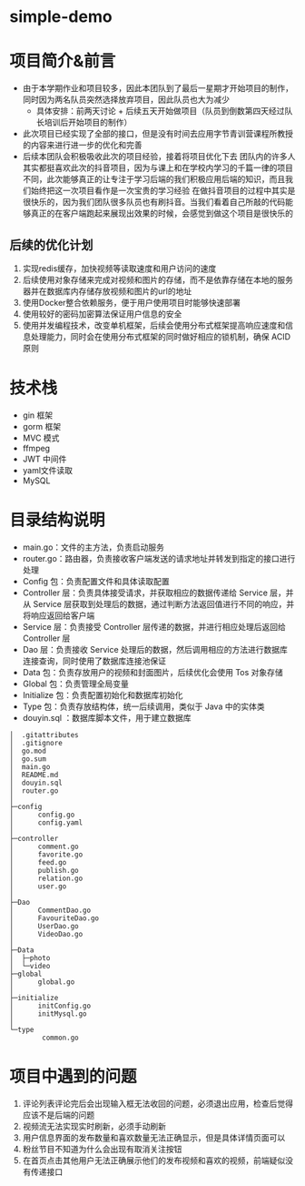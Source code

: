 # simple-demo

# 项目简介&前言
- 由于本学期作业和项目较多，因此本团队到了最后一星期才开始项目的制作，同时因为两名队员突然选择放弃项目，因此队员也大为减少
  - 具体安排：前两天讨论 + 后续五天开始做项目（队员到倒数第四天经过队长培训后开始项目的制作）
- 此次项目已经实现了全部的接口，但是没有时间去应用字节青训营课程所教授的内容来进行进一步的优化和完善
- 后续本团队会积极吸收此次的项目经验，接着将项目优化下去
团队内的许多人其实都挺喜欢此次的抖音项目，因为与课上和在学校内学习的千篇一律的项目不同，此次能够真正的让专注于学习后端的我们积极应用后端的知识，而且我们始终把这一次项目看作是一次宝贵的学习经验
在做抖音项目的过程中其实是很快乐的，因为我们团队很多队员也有刷抖音。当我们看着自己所敲的代码能够真正的在客户端跑起来展现出效果的时候，会感觉到做这个项目是很快乐的

## 后续的优化计划
1. 实现redis缓存，加快视频等读取速度和用户访问的速度
2. 后续使用对象存储来完成对视频和图片的存储，而不是依靠存储在本地的服务器并在数据库内存储存放视频和图片的url的地址
3. 使用Docker整合依赖服务，便于用户使用项目时能够快速部署
4. 使用较好的密码加密算法保证用户信息的安全
5. 使用并发编程技术，改变单机框架，后续会使用分布式框架提高响应速度和信息处理能力，同时会在使用分布式框架的同时做好相应的锁机制，确保 ACID 原则

# 技术栈
- gin 框架
- gorm 框架
- MVC 模式
- ffmpeg
- JWT 中间件
- yaml文件读取
- MySQL

# 目录结构说明
- main.go：文件的主方法，负责启动服务
- router.go：路由器，负责接收客户端发送的请求地址并转发到指定的接口进行处理
- Config 包：负责配置文件和具体读取配置
- Controller 层：负责具体接受请求，并获取相应的数据传递给 Service 层，并从 Service 层获取到处理后的数据，通过判断方法返回值进行不同的响应，并将响应返回给客户端
- Service 层：负责接受 Controller 层传递的数据，并进行相应处理后返回给 Controller 层
- Dao 层：负责接收 Service 处理后的数据，然后调用相应的方法进行数据库连接查询，同时使用了数据库连接池保证
- Data 包：负责存放用户的视频和封面图片，后续优化会使用 Tos 对象存储
- Global 包：负责管理全局变量
- Initialize 包：负责配置初始化和数据库初始化
- Type 包：负责存放结构体，统一后续调用，类似于 Java 中的实体类
- douyin.sql ：数据库脚本文件，用于建立数据库

```shell
│  .gitattributes
│  .gitignore
│  go.mod
│  go.sum
│  main.go
│  README.md
│  douyin.sql
│  router.go
│
├─config
│      config.go
│      config.yaml
│
├─controller
│      comment.go
│      favorite.go
│      feed.go
│      publish.go
│      relation.go
│      user.go
│
├─Dao
│      CommentDao.go
│      FavouriteDao.go
│      UserDao.go
│      VideoDao.go
│
├─Data
│  ├─photo
│  └─video
├─global
│      global.go
│
├─initialize
│      initConfig.go
│      initMysql.go
│
└─type
        common.go
```
# 项目中遇到的问题
1. 评论列表评论完后会出现输入框无法收回的问题，必须退出应用，检查后觉得应该不是后端的问题
2. 视频流无法实现实时刷新，必须手动刷新
3. 用户信息界面的发布数量和喜欢数量无法正确显示，但是具体详情页面可以
4. 粉丝节目不知道为什么会出现有取消关注按钮
5. 在首页点击其他用户无法正确展示他们的发布视频和喜欢的视频，前端疑似没有传递接口

